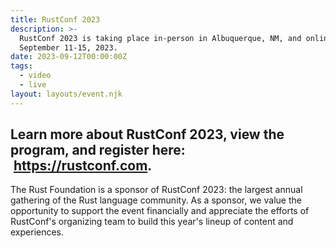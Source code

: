 ```yaml
---
title: RustConf 2023
description: >-
  RustConf 2023 is taking place in-person in Albuquerque, NM, and online from
  September 11-15, 2023.
date: 2023-09-12T00:00:00Z
tags:
  - video
  - live
layout: layouts/event.njk
---
```

## Learn more about RustConf 2023, view the program, and register here: &nbsp;<a target="_blank" href="https://rustconf.com">https://rustconf.com</a>.&nbsp;



The Rust Foundation is a sponsor of RustConf 2023: the largest annual gathering of the Rust language community. As a sponsor, we value the opportunity to support the event financially and appreciate the efforts of RustConf's organizing team to build this year's lineup of content and experiences.&nbsp;